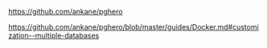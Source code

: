 https://github.com/ankane/pghero

https://github.com/ankane/pghero/blob/master/guides/Docker.md#customization--multiple-databases